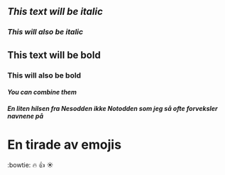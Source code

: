 ## *This text will be italic*
### _This will also be italic_

## **This text will be bold**
### __This will also be bold__

#### _You **can** combine them_

##### _En liten hilsen fra **Nesodden**_ ikke _**Notodden** som jeg så ofte forveksler navnene på_

# **En tirade av emojis**
:bowtie:
:fire:
:+1:
:sunny:
